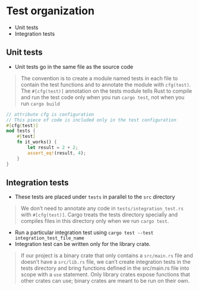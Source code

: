# Test organization

- Unit tests
- Integration tests

## Unit tests

- Unit tests go in the same file as the source code

> The convention is to create a module named tests in each file to contain the test functions and to annotate the module with `cfg(test)`.
> The `#[cfg(test)]` annotation on the tests module tells Rust to compile and run the test code only when you run `cargo test`, not when you run `cargo build`

```rust
// attribute cfg is configuration
// This piece of code is included only in the test configuration
#[cfg(test)]
mod tests {
    #[test]
    fn it_works() {
        let result = 2 + 2;
        assert_eq!(result, 4);
    }
}
```

## Integration tests

- These tests are placed under `tests` in parallel to the `src` directory

> We don’t need to annotate any code in `tests/integration_test.rs` with `#[cfg(test)]`. Cargo treats the tests directory specially and compiles files in this directory only when we run `cargo test`.

- Run a particular integration test using `cargo test --test integration_test_file_name`
- Integration test can be written only for the library crate.

> If our project is a binary crate that only contains a `src/main.rs` file and doesn’t have a `src/lib.rs` file, we can’t create integration tests in the tests directory and bring functions defined in the src/main.rs file into scope with a `use` statement. Only library crates expose functions that other crates can use; binary crates are meant to be run on their own.
